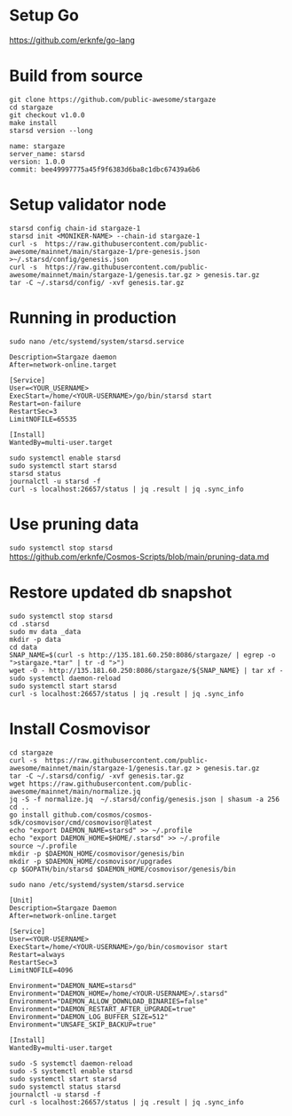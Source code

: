 # Setup Go  
https://github.com/erknfe/go-lang  
# Build from source  
`git clone https://github.com/public-awesome/stargaze`  
`cd stargaze`  
`git checkout v1.0.0`  
`make install`    
`starsd version --long`  
```
name: stargaze
server_name: starsd
version: 1.0.0
commit: bee49997775a45f9f6383d6ba8c1dbc67439a6b6
```
# Setup validator node  
`starsd config chain-id stargaze-1`  
`starsd init <MONIKER-NAME> --chain-id stargaze-1`  
`curl -s  https://raw.githubusercontent.com/public-awesome/mainnet/main/stargaze-1/pre-genesis.json >~/.starsd/config/genesis.json`  
`curl -s  https://raw.githubusercontent.com/public-awesome/mainnet/main/stargaze-1/genesis.tar.gz > genesis.tar.gz`  
`tar -C ~/.starsd/config/ -xvf genesis.tar.gz`  
# Running in production  
`sudo nano /etc/systemd/system/starsd.service`  
```
Description=Stargaze daemon
After=network-online.target

[Service]
User=<YOUR_USERNAME>
ExecStart=/home/<YOUR-USERNAME>/go/bin/starsd start
Restart=on-failure
RestartSec=3
LimitNOFILE=65535

[Install]
WantedBy=multi-user.target
```
`sudo systemctl enable starsd`  
`sudo systemctl start starsd`  
`starsd status`  
`journalctl -u starsd -f`  
`curl -s localhost:26657/status | jq .result | jq .sync_info`  
# Use pruning data  
`sudo systemctl stop starsd`  
https://github.com/erknfe/Cosmos-Scripts/blob/main/pruning-data.md  
# Restore updated db snapshot  
`sudo systemctl stop starsd`  
`cd .starsd`  
`sudo mv data _data`  
`mkdir -p data`  
`cd data`  
`SNAP_NAME=$(curl -s http://135.181.60.250:8086/stargaze/ | egrep -o ">stargaze.*tar" | tr -d ">")`  
`wget -O - http://135.181.60.250:8086/stargaze/${SNAP_NAME} | tar xf -`  
`sudo systemctl daemon-reload`  
`sudo systemctl start starsd`  
`curl -s localhost:26657/status | jq .result | jq .sync_info`  
# Install Cosmovisor  
`cd stargaze`  
`curl -s  https://raw.githubusercontent.com/public-awesome/mainnet/main/stargaze-1/genesis.tar.gz > genesis.tar.gz`  
`tar -C ~/.starsd/config/ -xvf genesis.tar.gz`  
`wget https://raw.githubusercontent.com/public-awesome/mainnet/main/normalize.jq`  
`jq -S -f normalize.jq  ~/.starsd/config/genesis.json | shasum -a 256`  
`cd ..`  
`go install github.com/cosmos/cosmos-sdk/cosmovisor/cmd/cosmovisor@latest`  
`echo "export DAEMON_NAME=starsd" >> ~/.profile`  
`echo "export DAEMON_HOME=$HOME/.starsd" >> ~/.profile`  
`source ~/.profile`  
`mkdir -p $DAEMON_HOME/cosmovisor/genesis/bin`  
`mkdir -p $DAEMON_HOME/cosmovisor/upgrades`  
`cp $GOPATH/bin/starsd $DAEMON_HOME/cosmovisor/genesis/bin`  

`sudo nano /etc/systemd/system/starsd.service`  
```
[Unit]
Description=Stargaze Daemon
After=network-online.target

[Service]
User=<YOUR-USERNAME>
ExecStart=/home/<YOUR-USERNAME>/go/bin/cosmovisor start
Restart=always
RestartSec=3
LimitNOFILE=4096

Environment="DAEMON_NAME=starsd"
Environment="DAEMON_HOME=/home/<YOUR-USERNAME>/.starsd"
Environment="DAEMON_ALLOW_DOWNLOAD_BINARIES=false"
Environment="DAEMON_RESTART_AFTER_UPGRADE=true"
Environment="DAEMON_LOG_BUFFER_SIZE=512"
Environment="UNSAFE_SKIP_BACKUP=true"

[Install]
WantedBy=multi-user.target
```
`sudo -S systemctl daemon-reload`  
`sudo -S systemctl enable starsd`  
`sudo systemctl start starsd`  
`sudo systemctl status starsd`  
`journalctl -u starsd -f`  
`curl -s localhost:26657/status | jq .result | jq .sync_info`  
